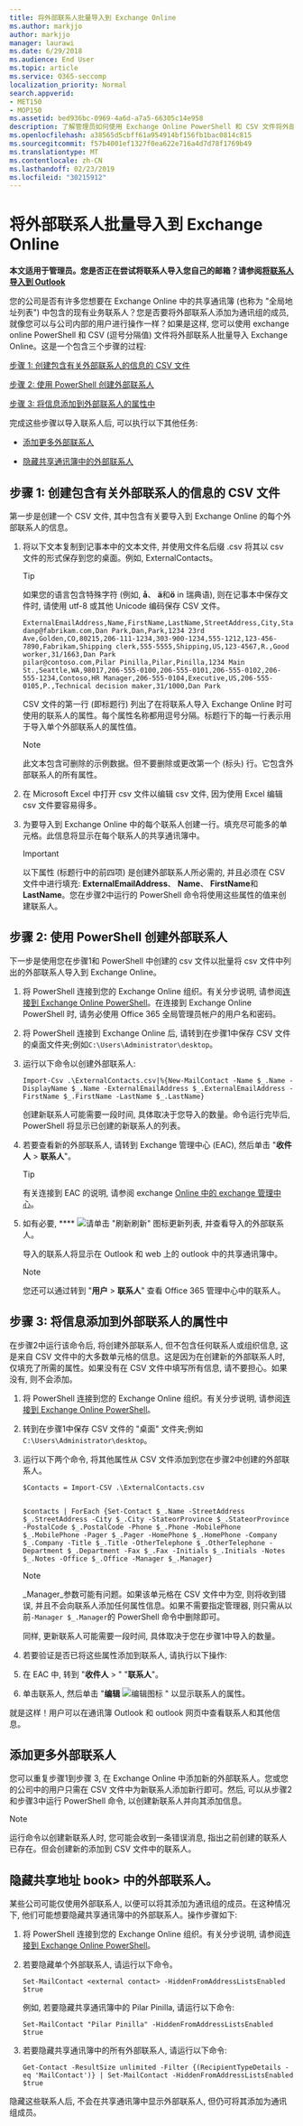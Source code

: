 ```yaml
---
title: 将外部联系人批量导入到 Exchange Online
ms.author: markjjo
author: markjjo
manager: laurawi
ms.date: 6/29/2018
ms.audience: End User
ms.topic: article
ms.service: O365-seccomp
localization_priority: Normal
search.appverid:
- MET150
- MOP150
ms.assetid: bed936bc-0969-4a6d-a7a5-66305c14e958
description: 了解管理员如何使用 Exchange Online PowerShell 和 CSV 文件将外部联系人批量导入到全局地址列表。
ms.openlocfilehash: a38565d5cbff61a954914bf156fb1bac0814c815
ms.sourcegitcommit: f57b4001ef1327f0ea622e716a4d7d78f1769b49
ms.translationtype: MT
ms.contentlocale: zh-CN
ms.lasthandoff: 02/23/2019
ms.locfileid: "30215912"
---
```

# <a name="bulk-import-external-contacts-to-exchange-online"></a>将外部联系人批量导入到 Exchange Online

**本文适用于管理员。您是否正在尝试将联系人导入您自己的邮箱？请参阅[将联系人导入到 Outlook](https://support.office.com/article/bb796340-b58a-46c1-90c7-b549b8f3c5f8)**
   
您的公司是否有许多您想要在 Exchange Online 中的共享通讯簿 (也称为 "全局地址列表") 中包含的现有业务联系人？您是否要将外部联系人添加为通讯组的成员, 就像您可以与公司内部的用户进行操作一样？如果是这样, 您可以使用 exchange online PowerShell 和 CSV (逗号分隔值) 文件将外部联系人批量导入 Exchange Online。这是一个包含三个步骤的过程:
  
[步骤 1: 创建包含有关外部联系人的信息的 CSV 文件](#step-1-create-a-csv-file-that-contains-information-about-the-external-contacts)

[步骤 2: 使用 PowerShell 创建外部联系人](#step-2-create-the-external-contacts-with-powershell) 

[步骤 3: 将信息添加到外部联系人的属性中](#step-3-add-information-to-the-properties-of-the-external-contacts)

完成这些步骤以导入联系人后, 可以执行以下其他任务:
  
- [添加更多外部联系人](bulk-import-external-contacts.md#AddMore)
  
- [隐藏共享通讯簿中的外部联系人](bulk-import-external-contacts.md#Hide)
  
## <a name="step-1-create-a-csv-file-that-contains-information-about-the-external-contacts"></a>步骤 1: 创建包含有关外部联系人的信息的 CSV 文件

第一步是创建一个 CSV 文件, 其中包含有关要导入到 Exchange Online 的每个外部联系人的信息。 
  
1. 将以下文本复制到记事本中的文本文件, 并使用文件名后缀 .csv 将其以 csv 文件的形式保存到您的桌面。例如, ExternalContacts。
    
    > [!TIP]
    > 如果您的语言包含特殊字符 (例如, **å**、 **ä**和**ö** in 瑞典语), 则在记事本中保存文件时, 请使用 utf-8 或其他 Unicode 编码保存 CSV 文件。 
  
    ```
    ExternalEmailAddress,Name,FirstName,LastName,StreetAddress,City,StateorProvince,PostalCode,Phone,MobilePhone,Pager,HomePhone,Company,Title,OtherTelephone,Department,CountryOrRegion,Fax,Initials,Notes,Office,Manager
    danp@fabrikam.com,Dan Park,Dan,Park,1234 23rd Ave,Golden,CO,80215,206-111-1234,303-900-1234,555-1212,123-456-7890,Fabrikam,Shipping clerk,555-5555,Shipping,US,123-4567,R.,Good worker,31/1663,Dan Park
    pilar@contoso.com,Pilar Pinilla,Pilar,Pinilla,1234 Main St.,Seattle,WA,98017,206-555-0100,206-555-0101,206-555-0102,206-555-1234,Contoso,HR Manager,206-555-0104,Executive,US,206-555-0105,P.,Technical decision maker,31/1000,Dan Park 
    ```

    CSV 文件的第一行 (即标题行) 列出了在将联系人导入 Exchange Online 时可使用的联系人的属性。每个属性名称都用逗号分隔。标题行下的每一行表示用于导入单个外部联系人的属性值。 
    
    > [!NOTE]
    > 此文本包含可删除的示例数据。但不要删除或更改第一个 (标头) 行。它包含外部联系人的所有属性。 
  
2. 在 Microsoft Excel 中打开 csv 文件以编辑 csv 文件, 因为使用 Excel 编辑 csv 文件要容易得多。
    
3. 为要导入到 Exchange Online 中的每个联系人创建一行。填充尽可能多的单元格。此信息将显示在每个联系人的共享通讯簿中。 
    
    > [!IMPORTANT]
    >  以下属性 (标题行中的前四项) 是创建外部联系人所必需的, 并且必须在 CSV 文件中进行填充: **ExternalEmailAddress**、 **Name**、 **FirstName**和**LastName**。您在步骤2中运行的 PowerShell 命令将使用这些属性的值来创建联系人。 

## <a name="step-2-create-the-external-contacts-with-powershell"></a>步骤 2: 使用 PowerShell 创建外部联系人

下一步是使用您在步骤1和 PowerShell 中创建的 csv 文件以批量将 csv 文件中列出的外部联系人导入到 Exchange Online。 
  
1.  将 PowerShell 连接到您的 Exchange Online 组织。有关分步说明, 请参阅[连接到 Exchange Online PowerShell](https://go.microsoft.com/fwlink/p/?LinkId=396554)。在连接到 Exchange Online PowerShell 时, 请务必使用 Office 365 全局管理员帐户的用户名和密码。 
    
2. 将 PowerShell 连接到 Exchange Online 后, 请转到在步骤1中保存 CSV 文件的桌面文件夹;例如`C:\Users\Administrator\desktop`。
    
3. 运行以下命令以创建外部联系人:

    ```
    Import-Csv .\ExternalContacts.csv|%{New-MailContact -Name $_.Name -DisplayName $_.Name -ExternalEmailAddress $_.ExternalEmailAddress -FirstName $_.FirstName -LastName $_.LastName}
    ```

    创建新联系人可能需要一段时间, 具体取决于您导入的数量。命令运行完毕后, PowerShell 将显示已创建的新联系人的列表。 
    
4. 若要查看新的外部联系人, 请转到 Exchange 管理中心 (EAC), 然后单击 "**收件人** \> **联系人**"。 
    
    > [!TIP]
    > 有关连接到 EAC 的说明, 请参阅 exchange [Online 中的 exchange 管理中心](https://go.microsoft.com/fwlink/p/?LinkId=328197)。 
  
5. 如有必要, **** ![请单击 "](media/O365-MDM-Policy-RefreshIcon.gif)刷新刷新" 图标更新列表, 并查看导入的外部联系人。 
    
    导入的联系人将显示在 Outlook 和 web 上的 outlook 中的共享通讯簿中。
    
    > [!NOTE]
    > 您还可以通过转到 "**用户** \> **联系人**" 查看 Office 365 管理中心中的联系人。 

## <a name="step-3-add-information-to-the-properties-of-the-external-contacts"></a>步骤 3: 将信息添加到外部联系人的属性中

在步骤2中运行该命令后, 将创建外部联系人, 但不包含任何联系人或组织信息, 这是来自 CSV 文件中的大多数单元格的信息。这是因为在创建新的外部联系人时, 仅填充了所需的属性。如果没有在 CSV 文件中填写所有信息, 请不要担心。如果没有, 则不会添加。
  
1.  将 PowerShell 连接到您的 Exchange Online 组织。有关分步说明, 请参阅[连接到 Exchange Online PowerShell](https://go.microsoft.com/fwlink/p/?LinkId=396554)。
    
2. 转到在步骤1中保存 CSV 文件的 "桌面" 文件夹;例如`C:\Users\Administrator\desktop`。
    
3. 运行以下两个命令, 将其他属性从 CSV 文件添加到您在步骤2中创建的外部联系人。
    
    ```
    $Contacts = Import-CSV .\ExternalContacts.csv
  
    ```

    ```
    $contacts | ForEach {Set-Contact $_.Name -StreetAddress $_.StreetAddress -City $_.City -StateorProvince $_.StateorProvince -PostalCode $_.PostalCode -Phone $_.Phone -MobilePhone $_.MobilePhone -Pager $_.Pager -HomePhone $_.HomePhone -Company $_.Company -Title $_.Title -OtherTelephone $_.OtherTelephone -Department $_.Department -Fax $_.Fax -Initials $_.Initials -Notes  $_.Notes -Office $_.Office -Manager $_.Manager}
    ```

    > [!NOTE]
    > _Manager_参数可能有问题。如果该单元格在 CSV 文件中为空, 则将收到错误, 并且不会向联系人添加任何属性信息。如果不需要指定管理器, 则只需从以前` -Manager $_.Manager `的 PowerShell 命令中删除即可。 
  
    同样, 更新联系人可能需要一段时间, 具体取决于您在步骤1中导入的数量。 
    
4. 若要验证是否已将这些属性添加到联系人, 请执行以下操作: 
    
1. 在 EAC 中, 转到 "**收件人** \> " "**联系人**"。
    
2. 单击联系人, 然后单击 "**编辑** ![编辑图标](media/ebd260e4-3556-4fb0-b0bb-cc489773042c.gif) " 以显示联系人的属性。 
    
就是这样！用户可以在通讯簿 Outlook 和 outlook 网页中查看联系人和其他信息。
  
## <a name="add-more-external-contacts"></a>添加更多外部联系人

您可以重复步骤1到步骤 3, 在 Exchange Online 中添加新的外部联系人。您或您的公司中的用户只需在 CSV 文件中为新联系人添加新行即可。然后, 可以从步骤2和步骤3中运行 PowerShell 命令, 以创建新联系人并向其添加信息。
  
> [!NOTE]
> 运行命令以创建新联系人时, 您可能会收到一条错误消息, 指出之前创建的联系人已存在。但会创建新的添加到 CSV 文件中的联系人。 
  
## <a name="hide-external-contacts-from-the-shared-address-book"></a>隐藏共享地址 book> 中的外部联系人。

某些公司可能仅使用外部联系人, 以便可以将其添加为通讯组的成员。在这种情况下, 他们可能想要隐藏共享通讯簿中的外部联系人。操作步骤如下:
  
1.  将 PowerShell 连接到您的 Exchange Online 组织。有关分步说明, 请参阅[连接到 Exchange Online PowerShell](https://go.microsoft.com/fwlink/p/?LinkId=396554)。
    
2. 若要隐藏单个外部联系人, 请运行以下命令。
    
    ```
    Set-MailContact <external contact> -HiddenFromAddressListsEnabled $true 
    ```
 
    例如, 若要隐藏共享通讯簿中的 Pilar Pinilla, 请运行以下命令:

    ```
    Set-MailContact "Pilar Pinilla" -HiddenFromAddressListsEnabled $true
    ```
   
3. 若要隐藏共享通讯簿中的所有外部联系人, 请运行以下命令:

    ```
    Get-Contact -ResultSize unlimited -Filter {(RecipientTypeDetails -eq 'MailContact')} | Set-MailContact -HiddenFromAddressListsEnabled $true  
    ```

隐藏这些联系人后, 不会在共享通讯簿中显示外部联系人, 但仍可将其添加为通讯组成员。
